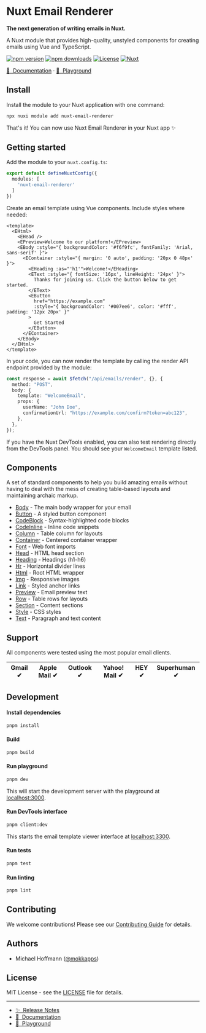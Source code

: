 # Nuxt Email Renderer

**The next generation of writing emails in Nuxt.**

A Nuxt module that provides high-quality, unstyled components for creating emails using Vue and TypeScript. 

[![npm version][npm-version-src]][npm-version-href]
[![npm downloads][npm-downloads-src]][npm-downloads-href]
[![License][license-src]][license-href]
[![Nuxt][nuxt-src]][nuxt-href]

[📖 &nbsp;Documentation](https://nuxtemail.com) · [👾 &nbsp;Playground](https://nuxtemail.com/playground)

## Install

Install the module to your Nuxt application with one command:

```bash
npx nuxi module add nuxt-email-renderer
```

That's it! You can now use Nuxt Email Renderer in your Nuxt app ✨

## Getting started

Add the module to your `nuxt.config.ts`:

```typescript
export default defineNuxtConfig({
  modules: [
    'nuxt-email-renderer'
  ]
})
```

Create an email template using Vue components. Include styles where needed:

```vue
<template>
  <EHtml>
    <EHead />
    <EPreview>Welcome to our platform!</EPreview>
    <EBody :style="{ backgroundColor: '#f6f9fc', fontFamily: 'Arial, sans-serif' }">
      <EContainer :style="{ margin: '0 auto', padding: '20px 0 48px' }">
        <EHeading :as="'h1'">Welcome!</EHeading>
        <EText :style="{ fontSize: '16px', lineHeight: '24px' }">
          Thanks for joining us. Click the button below to get started.
        </EText>
        <EButton 
          href="https://example.com" 
          :style="{ backgroundColor: '#007ee6', color: '#fff', padding: '12px 20px' }"
        >
          Get Started
        </EButton>
      </EContainer>
    </EBody>
  </EHtml>
</template>
```

In your code, you can now render the template by calling the render API endpoint provided by the module:

```ts
const response = await $fetch("/api/emails/render", {}, {
  method: "POST",
  body: {
    template: "WelcomeEmail",
    props: {
      userName: "John Doe",
      confirmationUrl: "https://example.com/confirm?token=abc123",
    },
  },
});
```

If you have the Nuxt DevTools enabled, you can also test rendering directly from the DevTools panel. You should see your `WelcomeEmail` template listed.

## Components

A set of standard components to help you build amazing emails without having to deal with the mess of creating table-based layouts and maintaining archaic markup.

- [Body](src/runtime/components/body) - The main body wrapper for your email
- [Button](src/runtime/components/button) - A styled button component
- [CodeBlock](src/runtime/components/code-block) - Syntax-highlighted code blocks  
- [CodeInline](src/runtime/components/code-inline) - Inline code snippets
- [Column](src/runtime/components/column) - Table column for layouts
- [Container](src/runtime/components/container) - Centered container wrapper
- [Font](src/runtime/components/font) - Web font imports
- [Head](src/runtime/components/head) - HTML head section
- [Heading](src/runtime/components/heading) - Headings (h1-h6)
- [Hr](src/runtime/components/hr) - Horizontal divider lines
- [Html](src/runtime/components/html) - Root HTML wrapper
- [Img](src/runtime/components/img) - Responsive images
- [Link](src/runtime/components/link) - Styled anchor links
- [Preview](src/runtime/components/preview) - Email preview text
- [Row](src/runtime/components/row) - Table rows for layouts
- [Section](src/runtime/components/section) - Content sections
- [Style](src/runtime/components/style) - CSS styles
- [Text](src/runtime/components/text) - Paragraph and text content

## Support

All components were tested using the most popular email clients.

| Gmail ✔ | Apple Mail ✔ | Outlook ✔ | Yahoo! Mail ✔ | HEY ✔ | Superhuman ✔ |
|---------|--------------|-----------|---------------|-------|--------------|

## Development

#### Install dependencies

```bash
pnpm install
```

#### Build

```bash
pnpm build
```

#### Run playground

```bash
pnpm dev
```

This will start the development server with the playground at [localhost:3000](http://localhost:3000/).

#### Run DevTools interface

```bash
pnpm client:dev
```

This starts the email template viewer interface at [localhost:3300](http://localhost:3300/).

#### Run tests

```bash
pnpm test
```

#### Run linting

```bash
pnpm lint
```

## Contributing

We welcome contributions! Please see our [Contributing Guide](CONTRIBUTING.md) for details.

## Authors

- Michael Hoffmann ([@mokkapps](https://twitter.com/mokkapps))

## License

MIT License - see the [LICENSE](LICENSE) file for details.

---

- [✨ &nbsp;Release Notes](/CHANGELOG.md)
- [📖 &nbsp;Documentation](#)
- [🏀 &nbsp;Playground](playground/)


<!-- Badges -->
[npm-version-src]: https://img.shields.io/npm/v/nuxt-email-renderer/latest.svg?style=flat&colorA=020420&colorB=00DC82
[npm-version-href]: https://npmjs.com/package/nuxt-email-renderer

[npm-downloads-src]: https://img.shields.io/npm/dm/nuxt-email-renderer.svg?style=flat&colorA=020420&colorB=00DC82
[npm-downloads-href]: https://npm.chart.dev/nuxt-email-renderer

[license-src]: https://img.shields.io/npm/l/nuxt-email-renderer.svg?style=flat&colorA=020420&colorB=00DC82
[license-href]: https://npmjs.com/package/nuxt-email-renderer

[nuxt-src]: https://img.shields.io/badge/Nuxt-020420?logo=nuxt.js
[nuxt-href]: https://nuxt.com
